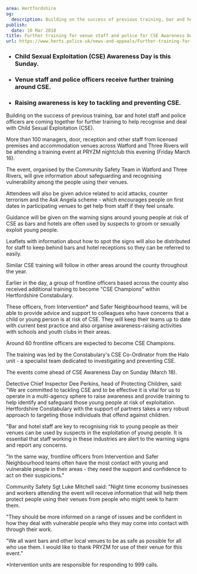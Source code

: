```yaml
area: Hertfordshire
og:
  description: Building on the success of previous training, bar and hotel staff and police officers are coming together for further training to help recognise and deal with Child Sexual Exploitation (CSE).
publish:
  date: 16 Mar 2018
title: Further training for venue staff and police for CSE Awareness Day
url: https://www.herts.police.uk/news-and-appeals/Further-training-for-venue-staff-and-police-for-CSE-Awareness-Day-1800ALL
```

* ### Child Sexual Exploitation (CSE) Awareness Day is this Sunday.

 * ### Venue staff and police officers receive further training around CSE.

 * ### Raising awareness is key to tackling and preventing CSE.

Building on the success of previous training, bar and hotel staff and police officers are coming together for further training to help recognise and deal with Child Sexual Exploitation (CSE).

More than 100 managers, door, reception and other staff from licensed premises and accommodation venues across Watford and Three Rivers will be attending a training event at PRYZM nightclub this evening (Friday March 16).

The event, organised by the Community Safety Team in Watford and Three Rivers, will give information about safeguarding and recognising vulnerability among the people using their venues.

Attendees will also be given advice related to acid attacks, counter terrorism and the Ask Angela scheme - which encourages people on first dates in participating venues to get help from staff if they feel unsafe.

Guidance will be given on the warning signs around young people at risk of CSE as bars and hotels are often used by suspects to groom or sexually exploit young people.

Leaflets with information about how to spot the signs will also be distributed for staff to keep behind bars and hotel receptions so they can be referred to easily.

Similar CSE training will follow in other areas around the county throughout the year.

Earlier in the day, a group of frontline officers based across the county also received additional training to become "CSE Champions" within Hertfordshire Constabulary.

These officers, from Intervention* and Safer Neighbourhood teams, will be able to provide advice and support to colleagues who have concerns that a child or young person is at risk of CSE. They will keep their teams up to date with current best practice and also organise awareness-raising activities with schools and youth clubs in their areas.

Around 60 frontline officers are expected to become CSE Champions.

The training was led by the Constabulary's CSE Co-Ordinator from the Halo unit - a specialist team dedicated to investigating and preventing CSE.

The events come ahead of CSE Awareness Day on Sunday (March 18).

Detective Chief Inspector Dee Perkins, head of Protecting Children, said: "We are committed to tackling CSE and to be effective it is vital for us to operate in a multi-agency sphere to raise awareness and provide training to help identify and safeguard those young people at risk of exploitation. Hertfordshire Constabulary with the support of partners takes a very robust approach to targeting those individuals that offend against children.

"Bar and hotel staff are key to recognising risk to young people as their venues can be used by suspects in the exploitation of young people. It is essential that staff working in these industries are alert to the warning signs and report any concerns.

"In the same way, frontline officers from Intervention and Safer Neighbourhood teams often have the most contact with young and vulnerable people in their areas - they need the support and confidence to act on their suspicions."

Community Safety Sgt Luke Mitchell said: "Night time economy businesses and workers attending the event will receive information that will help them protect people using their venues from people who might seek to harm them.

"They should be more informed on a range of issues and be confident in how they deal with vulnerable people who they may come into contact with through their work.

"We all want bars and other local venues to be as safe as possible for all who use them. I would like to thank PRYZM for use of their venue for this event."

*Intervention units are responsible for responding to 999 calls.
